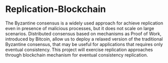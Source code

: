 # Replication-Blockchain

The Byzantine consensus is a widely used approach for achieve replication even in presence of malicious processes, but it does not scale on large scenarios. Distributed consensus based on mechanisms as Proof of Work, introduced by Bitcoin, allow us to deploy a relaxed version of the traditional Byzantine consensus, that may be useful for applications that requires only eventual consistency. This project will exercise replication approaches through blockchain mechanism for eventual consistency replication.
